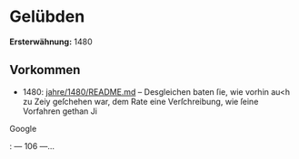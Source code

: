 # Gelübden

**Ersterwähnung:** 1480

## Vorkommen
- 1480: [jahre/1480/README.md](../jahre/1480/README.md) – Desgleichen
baten ſie, wie vorhin au<h zu Zeiy geſchehen war, dem
Rate eine Verſchreibung, wie ſeine Vorfahren gethan Ji

Google


: — 106 —...
